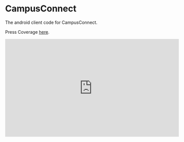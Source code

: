 # CampusConnect
The android client code for CampusConnect.

Press Coverage [here](http://epaper.newindianexpress.com/c/9163231).

<div>
<iframe width="560" height="315" src="https://www.youtube.com/embed/mX4MBeReyhA" frameborder="0" allow="autoplay; encrypted-media" allowfullscreen>
</iframe>
</div>
